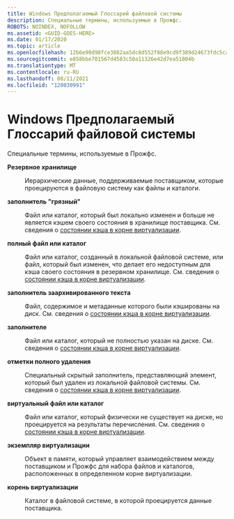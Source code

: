 ```yaml
---
title: Windows Предполагаемый Глоссарий файловой системы
description: Специальные термины, используемые в Прожфс.
ROBOTS: NOINDEX, NOFOLLOW
ms.assetid: <GUID-GOES-HERE>
ms.date: 01/17/2020
ms.topic: article
ms.openlocfilehash: 12b6e90d98fce3882aa5dc8d552f88e9cd9f389d24673fdc5caf175e180082f2
ms.sourcegitcommit: e858bbe701567d4583c50a11326e42d7ea51804b
ms.translationtype: MT
ms.contentlocale: ru-RU
ms.lasthandoff: 08/11/2021
ms.locfileid: "120030991"
---
```

# <a name="windows-projected-file-system-glossary"></a>Windows Предполагаемый Глоссарий файловой системы

Специальные термины, используемые в Прожфс.

<dl>
<dt>

<span id="projfs.glossary_backing_store"></span><span id="PROJFS.GLOSSARY_BACKING_STORE"></span>**Резервное хранилище**
</dt>
<dd>

Иерархические данные, поддерживаемые поставщиком, которые проецируются в файловую систему как файлы и каталоги.
</dd>

<dt>

<span id="projfs.glossary_dirty_placeholder"></span><span id="PROJFS.GLOSSARY_DIRTY_PLACEHOLDER"></span>**заполнитель "грязный"**
</dt>
<dd>

Файл или каталог, который был локально изменен и больше не является кэшем своего состояния в хранилище поставщика.  См. сведения о [состоянии кэша в корне виртуализации](cache-state.md).
</dd>

<dt>

<span id="projfs.glossary_full_file_directory"></span><span id="PROJFS.GLOSSARY_FULL_FILE_DIRECTORY"></span>**полный файл или каталог**
</dt>
<dd>

Файл или каталог, созданный в локальной файловой системе, или файл, который был изменен, что делает его недоступным для кэша своего состояния в резервном хранилище.  См. сведения о [состоянии кэша в корне виртуализации](cache-state.md).
</dd>

<dt>

<span id="projfs.glossary_hydrated_placeholder"></span><span id="PROJFS.GLOSSARY_HYDRATED_PLACEHOLDER"></span>**заполнитель заархивированного текста**
</dt>
<dd>

Файл, содержимое и метаданные которого были кэшированы на диск.  См. сведения о [состоянии кэша в корне виртуализации](cache-state.md).
</dd>

<dt>

<span id="projfs.glossary_placeholder"></span><span id="PROJFS.GLOSSARY_PLACEHOLDER"></span>**заполнителе**
</dt>
<dd>

Файл или каталог, который не полностью указан на диске.  См. сведения о [состоянии кэша в корне виртуализации](cache-state.md).
</dd>

<dt>

<span id="projfs.glossary_tombstone"></span><span id="PROJFS.GLOSSARY_TOMBSTONE"></span>**отметки полного удаления**
</dt>
<dd>

Специальный скрытый заполнитель, представляющий элемент, который был удален из локальной файловой системы.  См. сведения о [состоянии кэша в корне виртуализации](cache-state.md).
</dd>

<dt>

<span id="projfs.glossary_virtual_file_directory"></span><span id="PROJFS.GLOSSARY_virtual_file_directory"></span>**виртуальный файл или каталог**
</dt>
<dd>

Файл или каталог, который физически не существует на диске, но проецируется на результаты перечисления.  См. сведения о [состоянии кэша в корне виртуализации](cache-state.md).
</dd>

<dt>

<span id="projfs.glossary_virtualization_instance"></span><span id="PROJFS.GLOSSARY_VIRTUALIZATION_INSTANCE"></span>**экземпляр виртуализации**
</dt>
<dd>

Объект в памяти, который управляет взаимодействием между поставщиком и Прожфс для набора файлов и каталогов, расположенных в определенном корне виртуализации.
</dd>

<dt>

<span id="projfs.glossary_virtualization_root"></span><span id="PROJFS.GLOSSARY_VIRTUALIZATION_ROOT"></span>**корень виртуализации**
</dt>
<dd>

Каталог в файловой системе, в которой проецируется данные поставщика.
</dd>

</dl>

<!--
<dt>

<span id="projfs.glossary_"></span><span id="PROJFS.GLOSSARY_"></span>**TERM**
</dt>
<dd>

DEFINITION
</dd>
-->
